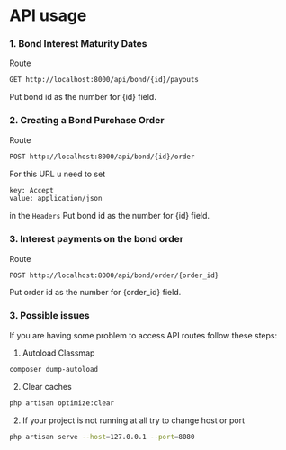 # API usage

### 1. Bond Interest Maturity Dates
Route
```sh
GET http://localhost:8000/api/bond/{id}/payouts
```
Put bond id as the number for {id} field.

### 2. Creating a Bond Purchase Order
Route
```sh
POST http://localhost:8000/api/bond/{id}/order
```
For this URL u need to set
```sh
key: Accept 
value: application/json
```
in the ```Headers```
Put bond id as the number for {id} field.

### 3. Interest payments on the bond order
Route
```sh
POST http://localhost:8000/api/bond/order/{order_id}
```
Put order id as the number for {order_id} field.


### 3. Possible issues
If you are having some problem to access API routes follow these steps:

1. Autoload Classmap
```sh
composer dump-autoload
```

2. Clear caches
```sh
php artisan optimize:clear
```

2. If your project is not running at all try to change host or port
```sh
php artisan serve --host=127.0.0.1 --port=8080
```
